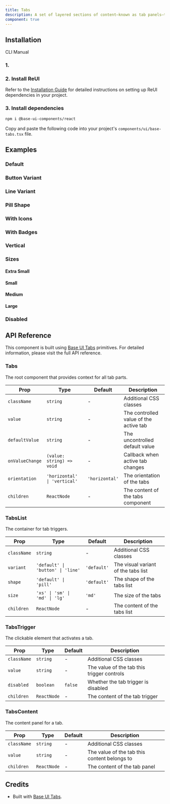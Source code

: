 ```yaml
---
title: Tabs
description: A set of layered sections of content—known as tab panels—that are displayed one at a time. Built on top of Base UI Tabs component.
component: true
---
```


## Installation

  CLI
  Manual

### 1. 

### 2. Install ReUI

Refer to the [Installation Guide](/docs/installation) for detailed instructions on setting up ReUI dependencies in your project.

### 3. Install dependencies

```bash
npm i @base-ui-components/react
```

Copy and paste the following code into your project's `components/ui/base-tabs.tsx` file.

## Examples

### Default

### Button Variant

### Line Variant

### Pill Shape

### With Icons

### With Badges

### Vertical

### Sizes

#### Extra Small

#### Small

#### Medium

#### Large

### Disabled

## API Reference

This component is built using [Base UI Tabs](https://base-ui.com/react/components/tabs) primitives. For detailed information, please visit the full API reference.

### Tabs

The root component that provides context for all tab parts.

| Prop            | Type                         | Default        | Description                            |
| --------------- | ---------------------------- | -------------- | -------------------------------------- |
| `className`     | `string`                     | -              | Additional CSS classes                 |
| `value`         | `string`                     | -              | The controlled value of the active tab |
| `defaultValue`  | `string`                     | -              | The uncontrolled default value         |
| `onValueChange` | `(value: string) => void`    | -              | Callback when active tab changes       |
| `orientation`   | `'horizontal' \| 'vertical'` | `'horizontal'` | The orientation of the tabs            |
| `children`      | `ReactNode`                  | -              | The content of the tabs component      |

### TabsList

The container for tab triggers.

| Prop        | Type                              | Default     | Description                         |
| ----------- | --------------------------------- | ----------- | ----------------------------------- |
| `className` | `string`                          | -           | Additional CSS classes              |
| `variant`   | `'default' \| 'button' \| 'line'` | `'default'` | The visual variant of the tabs list |
| `shape`     | `'default' \| 'pill'`             | `'default'` | The shape of the tabs list          |
| `size`      | `'xs' \| 'sm' \| 'md' \| 'lg'`    | `'md'`      | The size of the tabs                |
| `children`  | `ReactNode`                       | -           | The content of the tabs list        |

### TabsTrigger

The clickable element that activates a tab.

| Prop        | Type        | Default | Description                                |
| ----------- | ----------- | ------- | ------------------------------------------ |
| `className` | `string`    | -       | Additional CSS classes                     |
| `value`     | `string`    | -       | The value of the tab this trigger controls |
| `disabled`  | `boolean`   | `false` | Whether the tab trigger is disabled        |
| `children`  | `ReactNode` | -       | The content of the tab trigger             |

### TabsContent

The content panel for a tab.

| Prop        | Type        | Default | Description                                  |
| ----------- | ----------- | ------- | -------------------------------------------- |
| `className` | `string`    | -       | Additional CSS classes                       |
| `value`     | `string`    | -       | The value of the tab this content belongs to |
| `children`  | `ReactNode` | -       | The content of the tab panel                 |

## Credits

- Built with [Base UI Tabs](https://base-ui.com/react/components/tabs).